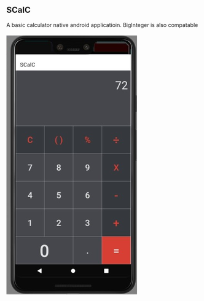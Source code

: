 ## SCalC
A basic calculator native android applicatioin.
BigInteger is also compatable

![Thumbnail](thumbnail.jpg)
